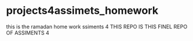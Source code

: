 # projects4assimets_homework
this is the ramadan home work ssiments 4 THIS REPO IS THIS FINEL REPO OF ASSIMENTS 4
